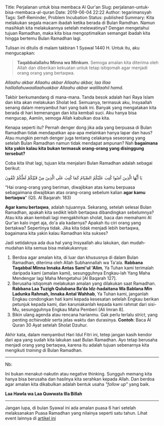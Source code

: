 Title: Perjalanan untuk bisa membaca Al Qur'an
Slug: perjalanan-untuk-bisa-membaca-al-quran
Date: 2019-06-04 22:22
Author: tegarimansyah
Tags: Self-Reminder, Problem Incubation
Status: published
Summary: Kita melakukan segala macam ibadah ketika berada di Bulan Ramdhan. Namun masihkah kita melakukannya setelah melewatinya? Dengan mengetahui tujuan Ramadhan, maka kita bisa mengoptimalkan semangat ibadah kita hingga bertemu Bulan Ramadhan lagi.

Tulisan ini ditulis di malam takbiran 1 Syawal 1440 H. Untuk itu, aku mengucapkan:

> **Taqabbalallahu Minna wa Minkum**. Semoga amalan kita diterima oleh Allah dan diberikan kekuatan untuk tetap istiqomah agar menjadi orang orang yang bertaqwa.

*Allaahu akbar Allaahu akbar Allaahu akbar, laa illaa haillallahuwaallaahuakbar Allaahu akbar walillaahil hamd.*

Takbir berkumandang di mana-mana. Tanda besok adalah hari Raya Islam dan kita akan melakukan Sholat Ied. Semuanya, termasuk aku, Insyaallah senang dalam menyambut hari yang baik ini. Banyak yang mengatakan kita berada di hari kemenangan dan kita kembali suci. Aku hanya bisa mengucap, Aamiin, semoga Allah kabulkan doa kita.

Kenapa seperti itu? Pernah denger dong jika ada yang berpuasa di Bulan Ramadhan tidak mendapatkan apa-apa melainkan hanya lapar dan haus? Atau mungkin pernah denger juga tentang celakanya seseorang yang setelah Bulan Ramadhan namun tidak mendapat ampunan? Nah **bagaimana kita yakin kalau kita bukan termasuk orang-orang yang disinggung tersebut?**

Coba kita lihat lagi, tujuan kita menjalani Bulan Ramadhan adalah sebagai berikut:

يَا أَيُّهَا الَّذِينَ آمَنُوا كُتِبَ عَلَيْكُمُ الصِّيَامُ كَمَا كُتِبَ عَلَى الَّذِينَ مِنْ قَبْلِكُمْ لَعَلَّكُمْ تَتَّقُونَ

“Hai orang-orang yang beriman, diwajibkan atas kamu berpuasa sebagaimana diwajibkan atas orang-orang sebelum kalian **agar kamu bertaqwa**” (QS. Al Baqarah: 183)

**Agar kamu bertaqwa**, adalah tujuannya. Sekarang, setelah selesai Bulan Ramadhan, apakah kita sedikit lebih bertaqwa dibandingkan sebelumnya? Atau kita akan kembali lagi mengakhirkan sholat, baca dan memahami Al Qur'an kalo inget aja, do'a ala kadarnya? Apakah itu ciri orang yang bertakwa? Sepertinya tidak. Jika kita tidak menjadi lebih bertaqwa, bagaimana kita yakin kalau Ramadhan kita sukses?

Jadi setidaknya ada dua hal yang Insyaallah aku lakukan, dan mudah-mudahan kita semua bisa melakukannya:

1. Berdoa agar amalan kita, di luar dan khususnya di dalam Bulan Ramadhan, diterima oleh Allah Subhannallah wa Ta'ala. **Rabbana Taqabbal Minna Innaka Antas Sami'ul 'Alim**, Ya Tuhan kami terimalah daripada kami (amalan kami), sesungguhnya Engkau-lah Yang Maha Mendengar lagi Maha Mengetahui [Al Baqarah 127].
1. Berusaha istiqomah melakukan amalan yang dilakukan saat Ramadhan. **Rabbana Laa Tuzigh Qulubana Ba’da Idz-hadaitana Wa Bablana Min Ladunka Rahmah, Innaka Antal Wahhab**, Ya Tuhan kami, janganlah Engkau condongkan hati kami kepada kesesatan setelah Engkau berikan petunjuk kepada kami, dan karuniakanlah kepada kami rahmat dari sisi-Mu, sesungguhnya Engkau Maha Pemberi [Ali Imran 8].
1. Bikin ulang agenda atau rencana harianmu. Gak perlu terlalu *strict*, yang penting *achievable* serta jelas waktu dan durasinya. **Contoh**: Baca Al Quran 30 Ayat setelah Sholat Dzuhur.

Akhir kata, dalam menyambut Hari Idul Fitri ini, tetep jangan kasih kendor dari apa yang sudah kita lakukan saat Bulan Ramadhan. Ayo tetap berusaha menjadi orang yang bertaqwa, karena itu adalah tujuan sebenarnya kita mengikuti *training* di Bulan Ramadhan. 

---

Nb:

Ini bukan menakut-nakutin atau negative thinking. Sungguh memang kita hanya bisa berusaha dan hasilnya kita serahkan kepada Allah. Dan berdoa agar amalan kita dikabulkan adalah bentuk usaha *"follow up"* yang baik.

**Laa Hawla wa Laa Quwwata Illa Billah**

---

Jangan lupa, di bulan Syawal ini ada amalan puasa 6 hari setelah melaksanakan Puasa Ramadhan yang nilainya seperti satu tahun. Lihat event lainnya di [artikel ini](hidup-seperti-bermain-game.html)